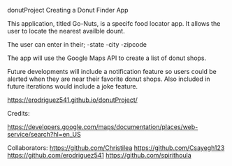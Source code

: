 donutProject
Creating a Donut Finder App

This application, titled Go-Nuts, is a specifc food locator app. It allows the user to locate the nearest availble dount.

The user can enter in their; -state -city -zipcode

The app will use the Google Maps API to create a list of donut shops.

Future developments will include a notification feature so users could be alerted when they are near their favorite donut shops. Also included in future iterations would include a joke feature.

https://erodriguez541.github.io/donutProject/

Credits:

https://developers.google.com/maps/documentation/places/web-service/search?hl=en_US

Collaborators: https://github.com/Christilea https://github.com/Csayegh123 https://github.com/erodriguez541 https://github.com/spirithoula

